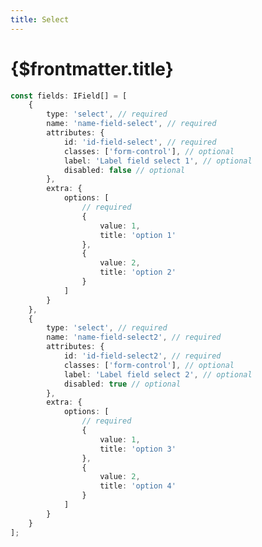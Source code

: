 ```yaml
---
title: Select
---
```


# {$frontmatter.title}

```typescript {3,11-23,26,34-46} copy title="Example"
const fields: IField[] = [
	{
		type: 'select', // required
		name: 'name-field-select', // required
		attributes: {
			id: 'id-field-select', // required
			classes: ['form-control'], // optional
			label: 'Label field select 1', // optional
			disabled: false // optional
		},
		extra: {
			options: [
				// required
				{
					value: 1,
					title: 'option 1'
				},
				{
					value: 2,
					title: 'option 2'
				}
			]
		}
	},
	{
		type: 'select', // required
		name: 'name-field-select2', // required
		attributes: {
			id: 'id-field-select2', // required
			classes: ['form-control'], // optional
			label: 'Label field select 2', // optional
			disabled: true // optional
		},
		extra: {
			options: [
				// required
				{
					value: 1,
					title: 'option 3'
				},
				{
					value: 2,
					title: 'option 4'
				}
			]
		}
	}
];
```

<script>
 import Field from '$lib/components/fields/Select.svelte'
</script>

<Field />
